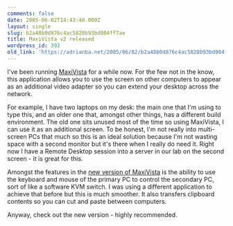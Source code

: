 ```yaml
---
comments: false
date: 2005-06-02T14:43:40.000Z
layout: single
slug: b2a48b0d876c4ac5820b93bd004ff7ae
title: MaxiVista v2 released
wordpress_id: 392
old_link: 'https://adrianba.net/2005/06/02/b2a48b0d876c4ac5820b93bd004ff7ae/'
---
```

I've been running
[MaxiVista](http://www.maxivista.com/) for a while now.
For the few not in the know, this application allows you to use the
screen on other computers to appear as an additional video adapter
so you can extend your desktop across the network.

For example, I have two laptops on my desk: the main one that
I'm using to type this, and an older one that, amongst other
things, has a different build environment. The old one sits unused
most of the time so using MaxiVista, I can use it as an additional
screen. To be honest, I'm not really into multi-screen PCs that
much so this is an ideal solution because I'm not wasting space
with a second monitor but it's there when I really do need it.
Right now I have a Remote Desktop session into a server in our lab
on the second screen - it is great for this.

Amongst the features in the
[new version of
MaxiVista](http://www.maxivista.com/new.htm) is the ability to use the keyboard and mouse of the
primary PC to control the secondary PC, sort of like a software KVM
switch. I was using a different application to achieve that before
but this is much smoother. It also transfers clipboard contents so
you can cut and paste between computers.

Anyway, check out the new version - highly recommended.
